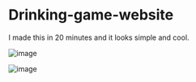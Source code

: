 # Drinking-game-website
I made this in 20 minutes and it looks simple and cool.

![image](https://user-images.githubusercontent.com/88773115/174512598-662d407a-4ff4-41ac-89bb-e8350086b76e.png)

![image](https://user-images.githubusercontent.com/88773115/174512630-d8159094-013b-464f-b220-68ea1c0dfb44.png)


